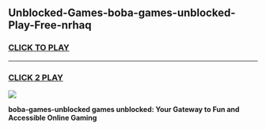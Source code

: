 
## Unblocked-Games-boba-games-unblocked-Play-Free-nrhaq
<h3>
<a href="https://premium76.site?title=boba-games-unblocked&ref=23A">CLICK TO PLAY</a></h3>
<hr>

<h3>
<a href="https://premium76.site?title=boba-games-unblocked&ref=23A">CLICK 2 PLAY</a>
  
</h3>

<a href="https://premium76.site?title=boba-games-unblocked&ref=23A"><img src="https://clearcache.store/games.png"></a>


**boba-games-unblocked games unblocked: Your Gateway to Fun and Accessible Online Gaming**
